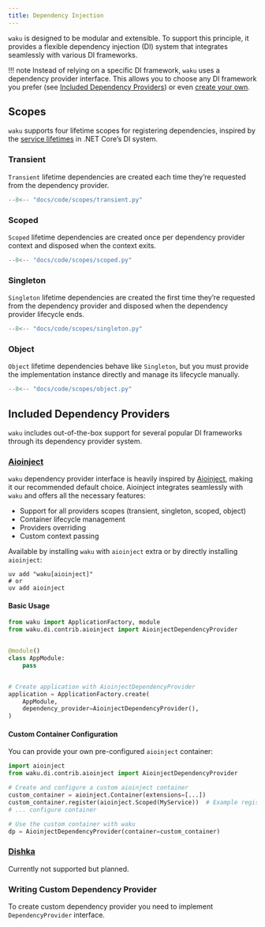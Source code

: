 ```yaml
---
title: Dependency Injection
---
```


`waku` is designed to be modular and extensible.
To support this principle, it provides a flexible dependency injection (DI) system that integrates seamlessly
with various DI frameworks.

!!! note
    Instead of relying on a specific DI framework, `waku` uses a dependency provider interface.
    This allows you to choose any DI framework you prefer (see [Included Dependency Providers](#included-dependency-providers))
    or even [create your own](#writing-custom-dependency-provider).

## Scopes

`waku` supports four lifetime scopes for registering dependencies,
inspired by the [service lifetimes](https://learn.microsoft.com/en-us/dotnet/core/extensions/dependency-injection#service-lifetimes)
in .NET Core’s DI system.

### Transient

`Transient` lifetime dependencies are created each time they’re requested from the dependency provider.

```python hl_lines="5" linenums="1"
--8<-- "docs/code/scopes/transient.py"
```

### Scoped

`Scoped` lifetime dependencies are created once per dependency provider context and disposed when the context exits.

```python hl_lines="5" linenums="1"
--8<-- "docs/code/scopes/scoped.py"
```

### Singleton

`Singleton` lifetime dependencies are created the first time they’re requested from the dependency provider
and disposed when the dependency provider lifecycle ends.

```python hl_lines="5" linenums="1"
--8<-- "docs/code/scopes/singleton.py"
```

### Object

`Object` lifetime dependencies behave like `Singleton`, but you must provide the implementation instance directly
and manage its lifecycle manually.

```python hl_lines="7" linenums="1"
--8<-- "docs/code/scopes/object.py"
```

## Included Dependency Providers

`waku` includes out-of-the-box support for several popular DI frameworks through its dependency provider system.

### [Aioinject](https://github.com/ThirVondukr/aioinject/)

`waku` dependency provider interface is heavily inspired by [Aioinject](https://github.com/ThirVondukr/aioinject),
making it our recommended default choice.
Aioinject integrates seamlessly with `waku` and offers all the necessary features:

- Support for all providers scopes (transient, singleton, scoped, object)
- Container lifecycle management
- Providers overriding
- Custom context passing

Available by installing `waku` with `aioinject` extra or by directly installing `aioinject`:

```shell
uv add "waku[aioinject]"
# or
uv add aioinject
```

#### Basic Usage

```python linenums="1"
from waku import ApplicationFactory, module
from waku.di.contrib.aioinject import AioinjectDependencyProvider


@module()
class AppModule:
    pass


# Create application with AioinjectDependencyProvider
application = ApplicationFactory.create(
    AppModule,
    dependency_provider=AioinjectDependencyProvider(),
)

```

#### Custom Container Configuration

You can provide your own pre-configured `aioinject` container:

```python linenums="1"
import aioinject
from waku.di.contrib.aioinject import AioinjectDependencyProvider

# Create and configure a custom aioinject container
custom_container = aioinject.Container(extensions=[...])
custom_container.register(aioinject.Scoped(MyService))  # Example registration
# ... configure container

# Use the custom container with waku
dp = AioinjectDependencyProvider(container=custom_container)

```

### [Dishka](https://github.com/ThirVondukr/dishka)

Currently not supported but planned.

### Writing Custom Dependency Provider

To create custom dependency provider you need to implement `DependencyProvider` interface.
